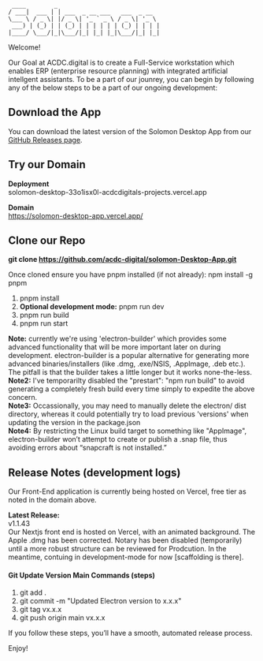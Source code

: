      ____        _                             
    / ___|  ___ | | ___  _ __ ___   ___  _ __  
    \___ \ / _ \| |/ _ \| '_ ` _ \ / _ \| '_ \ 
     ___) | (_) | | (_) | | | | | | (_) | | | |
    |____/ \___/|_|\___/|_| |_| |_|\___/|_| |_|

Welcome!

Our Goal at ACDC.digital is to create a Full-Service workstation which enables ERP (enterprise resource planning) with integrated artificial intellgent assistants. To be a part of our jounrey, you can begin by following any of the below steps to be a part of our ongoing development:

## Download the App

You can download the latest version of the Solomon Desktop App from our [GitHub Releases page](https://github.com/acdc-digital/solomon-Desktop-App/releases).

## Try our Domain

**Deployment**   
solomon-desktop-33o1isx0l-acdcdigitals-projects.vercel.app

**Domain**   
https://solomon-desktop-app.vercel.app/

## Clone our Repo
**git clone https://github.com/acdc-digital/solomon-Desktop-App.git**

Once cloned ensure you have pnpm installed (if not already): npm install -g pnpm

1. pnpm install
2. **Optional development mode:** pnpm run dev
3. pnpm run build
4. pnpm run start

**Note:** currently we're using 'electron-builder' which provides some advanced functionality that will be more important later on during development. electron-builder is a popular alternative for generating more advanced binaries/installers (like .dmg, .exe/NSIS, .AppImage, .deb etc.). The pitfall is that the builder takes a little longer but it works none-the-less.   
**Note2:** I've temporarilty disabled the "prestart": "npm run build" to avoid generating a completely fresh build every time simply to expedite the above concern.   
**Note3:** Occassionally, you may need to manually delete the electron/ dist directory, whereas it could potentially try to load previous 'versions' when updating the version in the package.json  
**Note4:** By restricting the Linux build target to something like "AppImage", electron-builder won’t attempt to create or publish a .snap file, thus avoiding errors about “snapcraft is not installed.”

## Release Notes (development logs)
Our Front-End application is currently being hosted on Vercel, free tier as noted in the domain above.

**Latest Release:**   
v1.1.43   
Our Nextjs front end is hosted on Vercel, with an animated background. The Apple .dmg has been corrected. Notary has been disabled (temporarily) until a more robust structure can be reviewed for Prodcution. In the meantime, contuing in development-mode for now [scaffolding is there].

#### Git Update Version Main Commands (steps)
1. git add .
2. git commit -m "Updated Electron version to x.x.x"
3. git tag vx.x.x
4. git push origin main vx.x.x

If you follow these steps, you’ll have a smooth, automated release process.

Enjoy!
